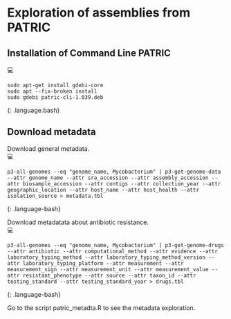 # Exploration of assemblies from PATRIC

## Installation of Command Line PATRIC

:computer:
~~~
sudo apt-get install gdebi-core
sudo apt --fix-broken install
sudo gdebi patric-cli-1.039.deb
~~~
{: .language.bash}

## Download metadata

Download general metadata.  
:computer:
~~~
p3-all-genomes --eq "genome_name, Mycobacterium" | p3-get-genome-data --attr genome_name --attr sra_accession --attr assembly_accession --attr biosample_accession --attr contigs --attr collection_year --attr geographic_location --attr host_name --attr host_health --attr isolation_source > metadata.tbl
~~~
{: .language-bash}

Download metadatata about antibiotic resistance.  
:computer:
~~~
p3-all-genomes --eq "genome_name, Mycobacterium" | p3-get-genome-drugs --attr antibiotic --attr computational_method --attr evidence --attr laboratory_typing_method --attr laboratory_typing_method_version --attr laboratory_typing_platform --attr measurement --attr measurement_sign --attr measurement_unit --attr measurement_value --attr resistant_phenotype --attr source --attr taxon_id --attr testing_standard --attr testing_standard_year > drugs.tbl
~~~
{: .language-bash}

Go to the script patric_metadta.R to see the metadata exploration.
